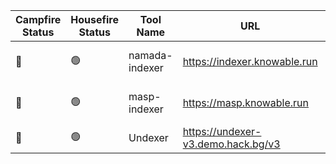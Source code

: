 <!--
This table is intended to provide a clear overview of the tools
available in our community. 

Please fill in the columns as follows:

1. **Campfire Status**: Use the appropriate emoji:
   - 🟢 : Live (the tool is functional and accessible)
   - 🔴 : Offline (the tool is temporarily unavailable)
   - 🛠️ : Under Maintenance (the tool is being updated or repaired)

2. **Housefire Status**: Use the same emojis as above to indicate the current status of the tool for this specific env.

3. **Tool Name**: The name of the tool.

4. **URL**: A link to access the tool.

5. **Short Description**: A brief description of the tool (max 50 chars).

6. **Team Name**: The name of the team or the individual responsible for the tool.

7. **GitHub Account**: The GitHub account of the maintainer.

8. **GitHub Repo**: The link to the GitHub repository for the tool.

**Note:** To add a new row, just copy an existing line and replace the details, ensuring you keep the "|" character as a column separator.
-->

| Campfire Status | Housefire Status | Tool Name | URL             | Short Description                       | Team Name   | GitHub Account   | GitHub Repo     |
|-----------------|------------------|-----------|-----------------|-----------------------------------------|-------------|------------------|-----------------|
|🔴              |    🟢           |namada-indexer|https://indexer.knowable.run| `namada-indexer` for the housefire chain... see https://github.com/anoma/namada-indexer/blob/main/swagger.yml |Knowable| https://github.com/vknowable | https://github.com/anoma/namada-indexer|
|🔴              |    🟢           |masp-indexer|https://masp.knowable.run| `masp-indexer` for the housefire chain... see https://github.com/anoma/namada-masp-indexer/blob/master/swagger.yml |Knowable| https://github.com/vknowable | https://github.com/anoma/namada-masp-indexer|
|🔴              |    🟢           |Undexer|https://undexer-v3.demo.hack.bg/v3| `Undexer` for the housefire chain... see https://github.com/hackbg/undexer/blob/v3/swagger.yaml |Mandragora| https://github.com/McDaan | https://github.com/hackbg/undexer|
